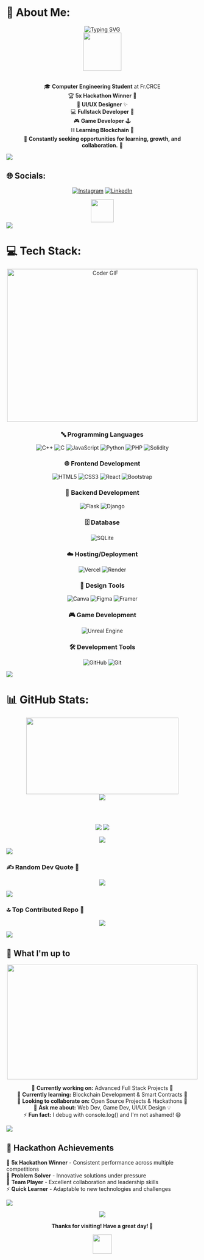 # 💫 About Me:
<div align="center">
  <img src="https://readme-typing-svg.herokuapp.com?font=Fira+Code&pause=1000&color=00D9FF&center=true&vCenter=true&width=435&lines=Hey%2C+I'm+Jacell+Jamble!+%F0%9F%91%8B;5x+Hackathon+Winner+%F0%9F%8F%86;Fullstack+Developer+%F0%9F%92%BB;UI%2FUX+Designer+%F0%9F%8E%A8;Game+Developer+%F0%9F%8E%AE;Blockchain+Enthusiast+%E2%9B%93%EF%B8%8F" alt="Typing SVG" />
</div>

<div align="center">
  <img src="https://media.giphy.com/media/M9gbBd9nbDrOTu1Mqx/giphy.gif" width="100"/>
</div>

<br>

<div align="center">
  
🎓 **Computer Engineering Student** at Fr.CRCE<br>
🏆 **5x Hackathon Winner** 🥇<br>
🎨 **UI/UX Designer** ✨<br>
💻 **Fullstack Developer** 🚀<br>
🎮 **Game Developer** 🕹️<br>
⛓️ **Learning Blockchain** 🔗<br>
🌱 **Constantly seeking opportunities for learning, growth, and collaboration.** 💫<br>

</div>

<img src="https://user-images.githubusercontent.com/73097560/115834477-dbab4500-a447-11eb-908a-139a6edaec5c.gif">

## 🌐 Socials:
<div align="center">

[![Instagram](https://img.shields.io/badge/Instagram-%23E4405F.svg?style=for-the-badge&logo=Instagram&logoColor=white)](https://instagram.com/jacelljamble) 
[![LinkedIn](https://img.shields.io/badge/LinkedIn-%230077B5.svg?style=for-the-badge&logo=linkedin&logoColor=white)](https://linkedin.com/in/jacell-jamble-8236ba286)

<img src="https://media.giphy.com/media/LnQjpWaON8nhr21vNW/giphy.gif" width="60"> 

</div>

<img src="https://user-images.githubusercontent.com/73097560/115834477-dbab4500-a447-11eb-908a-139a6edaec5c.gif">

# 💻 Tech Stack:

<div align="center">
  <img src="https://media.giphy.com/media/SWoSkN6DxTszqIKEqv/giphy.gif" alt="Coder GIF" width="500" height="400">
</div>

<div align="center">

### 🔤 Programming Languages
![C++](https://img.shields.io/badge/c++-%2300599C.svg?style=for-the-badge&logo=c%2B%2B&logoColor=white) 
![C](https://img.shields.io/badge/c-%2300599C.svg?style=for-the-badge&logo=c&logoColor=white) 
![JavaScript](https://img.shields.io/badge/javascript-%23323330.svg?style=for-the-badge&logo=javascript&logoColor=%23F7DF1E) 
![Python](https://img.shields.io/badge/python-3670A0?style=for-the-badge&logo=python&logoColor=ffdd54)
![PHP](https://img.shields.io/badge/php-%23777BB4.svg?style=for-the-badge&logo=php&logoColor=white)
![Solidity](https://img.shields.io/badge/Solidity-%23363636.svg?style=for-the-badge&logo=solidity&logoColor=white)

### 🌐 Frontend Development
![HTML5](https://img.shields.io/badge/html5-%23E34F26.svg?style=for-the-badge&logo=html5&logoColor=white) 
![CSS3](https://img.shields.io/badge/css3-%231572B6.svg?style=for-the-badge&logo=css3&logoColor=white) 
![React](https://img.shields.io/badge/react-%2320232a.svg?style=for-the-badge&logo=react&logoColor=%2361DAFB)
![Bootstrap](https://img.shields.io/badge/bootstrap-%238511FA.svg?style=for-the-badge&logo=bootstrap&logoColor=white)

### 🔧 Backend Development
![Flask](https://img.shields.io/badge/flask-%23000.svg?style=for-the-badge&logo=flask&logoColor=white) 
![Django](https://img.shields.io/badge/django-%23092E20.svg?style=for-the-badge&logo=django&logoColor=white)

### 🗄️ Database
![SQLite](https://img.shields.io/badge/sqlite-%2307405e.svg?style=for-the-badge&logo=sqlite&logoColor=white)

### ☁️ Hosting/Deployment
![Vercel](https://img.shields.io/badge/vercel-%23000000.svg?style=for-the-badge&logo=vercel&logoColor=white)
![Render](https://img.shields.io/badge/Render-%46E3B7.svg?style=for-the-badge&logo=render&logoColor=white)

### 🎨 Design Tools
![Canva](https://img.shields.io/badge/Canva-%2300C4CC.svg?style=for-the-badge&logo=Canva&logoColor=white) 
![Figma](https://img.shields.io/badge/figma-%23F24E1E.svg?style=for-the-badge&logo=figma&logoColor=white) 
![Framer](https://img.shields.io/badge/Framer-black?style=for-the-badge&logo=framer&logoColor=blue)

### 🎮 Game Development
![Unreal Engine](https://img.shields.io/badge/unrealengine-%23313131.svg?style=for-the-badge&logo=unrealengine&logoColor=white)

### 🛠️ Development Tools
![GitHub](https://img.shields.io/badge/github-%23121011.svg?style=for-the-badge&logo=github&logoColor=white) 
![Git](https://img.shields.io/badge/git-%23F05033.svg?style=for-the-badge&logo=git&logoColor=white)

</div>

<img src="https://user-images.githubusercontent.com/73097560/115834477-dbab4500-a447-11eb-908a-139a6edaec5c.gif">

# 📊 GitHub Stats:

<div align="center">
  <img src="https://media.giphy.com/media/ZVik7pBtu9dNS/giphy.gif" width="400" height="200"/>
</div>

<div align="center">

<img src="https://github-readme-activity-graph.vercel.app/graph?username=JACELL100&theme=react-dark&hide_border=true&hide_title=false&area=true&custom_title=Total%20contribution%20graph%20in%20all%20repo">

<br><br>

![](https://github-readme-stats.vercel.app/api?username=JACELL100&theme=tokyonight&hide_border=true&include_all_commits=true&count_private=true)
![](https://github-readme-streak-stats.herokuapp.com/?user=JACELL100&theme=tokyonight&hide_border=true)<br/>

![](https://github-readme-stats.vercel.app/api/top-langs/?username=JACELL100&theme=tokyonight&hide_border=true&include_all_commits=true&count_private=true&layout=compact)

</div>

<img src="https://user-images.githubusercontent.com/73097560/115834477-dbab4500-a447-11eb-908a-139a6edaec5c.gif">

### ✍️ Random Dev Quote 💭
<div align="center">
  
![](https://quotes-github-readme.vercel.app/api?type=horizontal&theme=tokyonight)

</div>

<img src="https://user-images.githubusercontent.com/73097560/115834477-dbab4500-a447-11eb-908a-139a6edaec5c.gif">

### 🔝 Top Contributed Repo 🌟
<div align="center">
  
![](https://github-contributor-stats.vercel.app/api?username=JACELL100&limit=5&theme=tokyonight&combine_all_yearly_contributions=true)

</div>

<img src="https://user-images.githubusercontent.com/73097560/115834477-dbab4500-a447-11eb-908a-139a6edaec5c.gif">

## 🚀 What I'm up to

<div align="center">
  <img src="https://media.giphy.com/media/L1R1tvI9svkIWwpVYr/giphy.gif" width="500" height="300">
</div>

<div align="center">

🔭 **Currently working on:** Advanced Full Stack Projects 🌟<br>
🌱 **Currently learning:** Blockchain Development & Smart Contracts 🔗<br>
👯 **Looking to collaborate on:** Open Source Projects & Hackathons 🤝<br>
💬 **Ask me about:** Web Dev, Game Dev, UI/UX Design 💡<br>
⚡ **Fun fact:** I debug with console.log() and I'm not ashamed! 😄<br>

</div>
<img src="https://user-images.githubusercontent.com/73097560/115834477-dbab4500-a447-11eb-908a-139a6edaec5c.gif">

## 🎯 Hackathon Achievements

🏅 **5x Hackathon Winner** - Consistent performance across multiple competitions<br>
🥇 **Problem Solver** - Innovative solutions under pressure<br>
🤝 **Team Player** - Excellent collaboration and leadership skills<br>
⚡ **Quick Learner** - Adaptable to new technologies and challenges<br>

</div>
<img src="https://user-images.githubusercontent.com/73097560/115834477-dbab4500-a447-11eb-908a-139a6edaec5c.gif">

<div align="center">

[![](https://visitcount.itsvg.in/api?id=JACELL100&icon=9&color=12&pretty=true)](https://visitcount.itsvg.in)

**Thanks for visiting! Have a great day! 🌟**

<img src="https://media.giphy.com/media/mGcNjsfWAjY5AEZNw6/giphy.gif" width="50"/>

</div>

<!-- Proudly created with GPRM ( https://gprm.itsvg.in ) -->
